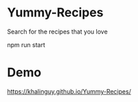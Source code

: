 # Yummy-Recipes
Search for the recipes that you love

npm run start

# Demo

https://khalinguy.github.io/Yummy-Recipes/
